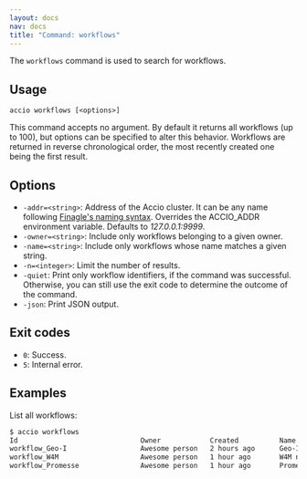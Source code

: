 ```yaml
---
layout: docs
nav: docs
title: "Command: workflows"
---
```


The `workflows` command is used to search for workflows.

## Usage
```
accio workflows [<options>]
```

This command accepts no argument.
By default it returns all workflows (up to 100), but options can be specified to alter this behavior.
Workflows are returned in reverse chronological order, the most recently created one being the first result.

## Options
* `-addr=<string>`: Address of the Accio cluster. It can be any name following [Finagle's naming syntax](https://twitter.github.io/finagle/guide/Names.html).
Overrides the ACCIO_ADDR environment variable. Defaults to *127.0.0.1:9999*.
* `-owner=<string>`: Include only workflows belonging to a given owner.
* `-name=<string>`: Include only workflows whose name matches a given string.
* `-n=<integer>`: Limit the number of results.
* `-quiet`: Print only workflow identifiers, if the command was successful.
Otherwise, you can still use the exit code to determine the outcome of the command.
* `-json`: Print JSON output.

## Exit codes
* `0`: Success.
* `5`: Internal error.

## Examples
List all workflows:

```bash
$ accio workflows
Id                              Owner            Created          Name
workflow_Geo-I                  Awesome person   2 hours ago      Geo-I nominal workflow
workflow_W4M                    Awesome person   1 hour ago       W4M nominal workflow
workflow_Promesse               Awesome person   1 hour ago       Promesse nominal workflow
```